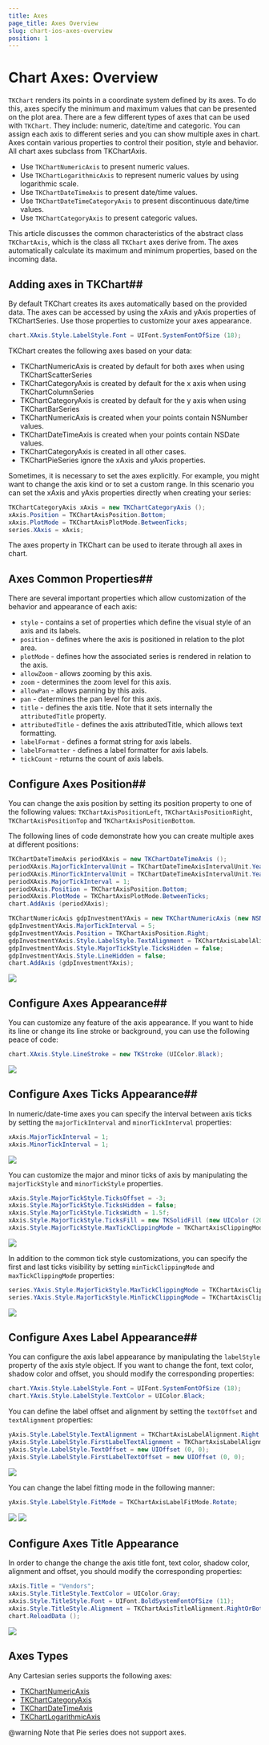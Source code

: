 ```yaml
---
title: Axes
page_title: Axes Overview
slug: chart-ios-axes-overview
position: 1
---
```


# Chart Axes: Overview

<code>TKChart</code> renders its points in a coordinate system defined by its axes. To do this, axes specify the minimum and maximum values that can be presented on the plot area. There are a few different types of axes that can be used with <code>TKChart</code>. They include: numeric, date/time and categoric. You can assign each axis to different series and you can show multiple axes in chart. Axes contain various properties to control their position, style and behavior. All chart axes subclass from TKChartAxis.

- Use <code>TKChartNumericAxis</code> to present numeric values.
- Use <code>TKChartLogarithmicAxis</code> to represent numeric values by using logarithmic scale.
- Use <code>TKChartDateTimeAxis</code> to present date/time values.
- Use <code>TKChartDateTimeCategoryAxis</code> to present discontinuous date/time values.
- Use <code>TKChartCategoryAxis</code> to present categoric values.

This article discusses the common characteristics of the abstract class <code>TKChartAxis</code>, which is the class all <code>TKChart</code> axes derive from. The axes automatically calculate its maximum and minimum properties, based on the incoming data.

## Adding axes in TKChart##

By default TKChart creates its axes automatically based on the provided data. The axes can be accessed by using the xAxis and yAxis properties of TKChartSeries. Use those properties to customize your axes appearance.

<snippet id='chart-customize-axis'/>

<snippet id='chart-customize-axis-swift'/>

```C#
chart.XAxis.Style.LabelStyle.Font = UIFont.SystemFontOfSize (18);
```

TKChart creates the following axes based on your data:

- TKChartNumericAxis is created by default for both axes when using TKChartScatterSeries
- TKChartCategoryAxis is created by default for the x axis when using TKChartColumnSeries
- TKChartCategoryAxis is created by default for the y axis when using TKChartBarSeries
- TKChartNumericAxis is created when your points contain NSNumber values.
- TKChartDateTimeAxis is created when your points contain NSDate values.
- TKChartCategoryAxis is created in all other cases.
- TKChartPieSeries ignore the xAxis and yAxis properties.

Sometimes, it is necessary to set the axes explicitly. For example, you might want to change the axis kind or to set a custom range. In this scenario you can set the xAxis and yAxis properties directly when creating your series:

<snippet id='chart-add-axis'/>

<snippet id='chart-add-axis-swift'/>

```C#
TKChartCategoryAxis xAxis = new TKChartCategoryAxis ();
xAxis.Position = TKChartAxisPosition.Bottom;
xAxis.PlotMode = TKChartAxisPlotMode.BetweenTicks;
series.XAxis = xAxis;
```

The axes property in TKChart can be used to iterate through all axes in chart.

## Axes Common Properties##

There are several important properties which allow customization of the behavior and appearance of each axis:

- <code>style</code> - contains a set of properties which define the visual style of an axis and its labels.
- <code>position</code> - defines where the axis is positioned in relation to the plot area.
- <code>plotMode</code> - defines how the associated series is rendered in relation to the axis.
- <code>allowZoom</code> - allows zooming by this axis.
- <code>zoom</code> - determines the zoom level for this axis.
- <code>allowPan</code> - allows panning by this axis.
- <code>pan</code> - determines the pan level for this axis.
- <code>title</code> - defines the axis title. Note that it sets internally the <code>attributedTitle</code> property.
- <code>attributedTitle</code> - defines the axis attributedTitle, which allows text formatting.
- <code>labelFormat</code> - defines a format string for axis labels.
- <code>labelFormatter</code> - defines a label formatter for axis labels.
- <code>tickCount</code> - returns the count of axis labels.

## Configure Axes Position##

You can change the axis position by setting its position property to one of the following values:
<code>TKChartAxisPositionLeft</code>, <code>TKChartAxisPositionRight</code>, <code>TKChartAxisPositionTop</code> and <code>TKChartAxisPositionBottom</code>.

The following lines of code demonstrate how you can create multiple axes at different positions:

<snippet id='chart-axis-position'/>

<snippet id='chart-axis-position-swift'/>

```C#
TKChartDateTimeAxis periodXAxis = new TKChartDateTimeAxis ();
periodXAxis.MajorTickIntervalUnit = TKChartDateTimeAxisIntervalUnit.Years;
periodXAxis.MinorTickIntervalUnit = TKChartDateTimeAxisIntervalUnit.Years;
periodXAxis.MajorTickInterval = 1;
periodXAxis.Position = TKChartAxisPosition.Bottom;
periodXAxis.PlotMode = TKChartAxisPlotMode.BetweenTicks;
chart.AddAxis (periodXAxis);

TKChartNumericAxis gdpInvestmentYAxis = new TKChartNumericAxis (new NSNumber(0), new NSNumber(20));
gdpInvestmentYAxis.MajorTickInterval = 5;
gdpInvestmentYAxis.Position = TKChartAxisPosition.Right;
gdpInvestmentYAxis.Style.LabelStyle.TextAlignment = TKChartAxisLabelAlignment.Left;
gdpInvestmentYAxis.Style.MajorTickStyle.TicksHidden = false;
gdpInvestmentYAxis.Style.LineHidden = false;
chart.AddAxis (gdpInvestmentYAxis);
```

<img src="../../images/chart-axes-types009.png"/>

## Configure Axes Appearance##

You can customize any feature of the axis appearance. If you want to hide its line or change its line stroke or background, you can use the following peace of code:

<snippet id='chart-line-stroke'/>

<snippet id='chart-line-stroke-swift'/>

```C#
chart.XAxis.Style.LineStroke = new TKStroke (UIColor.Black);
```

<img src="../../images/chart-axes-types001.png"/>

## Configure Axes Ticks Appearance##

In numeric/date-time axes you can specify the interval between axis ticks by setting the <code>majorTickInterval</code> and <code>minorTickInterval</code> properties:

<snippet id='chart-interval-set'/>

<snippet id='chart-interval-set-swift'/>

```C#
xAxis.MajorTickInterval = 1;
xAxis.MinorTickInterval = 1;
```

<img src="../../images/chart-axes-types008.png"/>

You can customize the major and minor ticks of axis by manipulating the <code>majorTickStyle</code> and <code>minorTickStyle</code> properties.

<snippet id='chart-tick-style-set'/>

<snippet id='chart-tick-style-set-swift'/>

```C#
xAxis.Style.MajorTickStyle.TicksOffset = -3;
xAxis.Style.MajorTickStyle.TicksHidden = false;
xAxis.Style.MajorTickStyle.TicksWidth = 1.5f;
xAxis.Style.MajorTickStyle.TicksFill = new TKSolidFill (new UIColor (203 / 255.0f, 203 / 255.0f, 203 / 255.0f, 1f));
xAxis.Style.MajorTickStyle.MaxTickClippingMode = TKChartAxisClippingMode.Visible;
```

<img src="../../images/chart-axes-types002.png"/>

In addition to the common tick style customizations, you can specify the first and last ticks visibility by setting <code>minTickClippingMode</code> and <code>maxTickClippingMode</code> properties:

<snippet id='chart-tick-style-clipping'/>

<snippet id='chart-tick-style-clipping-swift'/>

```C#
series.YAxis.Style.MajorTickStyle.MaxTickClippingMode = TKChartAxisClippingMode.Visible;
series.YAxis.Style.MajorTickStyle.MinTickClippingMode = TKChartAxisClippingMode.Visible;
```

<img src="../../images/chart-axes-types003.png"/>

## Configure Axes Label Appearance##

You can configure the axis label appearance by manipulating the <code>labelStyle</code> property of the axis style object. If you want to change the font, text color, shadow color and offset, you should modify the corresponding properties:

<snippet id='chart-label-style'/>

<snippet id='chart-label-style-swift'/>

```C#
chart.YAxis.Style.LabelStyle.Font = UIFont.SystemFontOfSize (18);
chart.YAxis.Style.LabelStyle.TextColor = UIColor.Black;
```

You can define the label offset and alignment by setting the <code>textOffset</code> and <code>textAlignment</code> properties:

<snippet id='chart-text-align'/>

<snippet id='chart-text-align-swift'/>

```C#
yAxis.Style.LabelStyle.TextAlignment = TKChartAxisLabelAlignment.Right | TKChartAxisLabelAlignment.Bottom;
yAxis.Style.LabelStyle.FirstLabelTextAlignment = TKChartAxisLabelAlignment.Right | TKChartAxisLabelAlignment.Top;
yAxis.Style.LabelStyle.TextOffset = new UIOffset (0, 0);
yAxis.Style.LabelStyle.FirstLabelTextOffset = new UIOffset (0, 0);
```

<img src="../../images/chart-axes-types004.png"/>

You can change the label fitting mode in the following manner:

<snippet id='chart-fitmode'/>

<snippet id='chart-fitmode-swift'/>

```C#
yAxis.Style.LabelStyle.FitMode = TKChartAxisLabelFitMode.Rotate;
```

<img src="../../images/chart-axes-types005.png"/>

<img src="../../images/chart-axes-types006.png"/>

## Configure Axes Title Appearance

In order to change the change the axis title font, text color, shadow color, alignment and offset, you should modify the corresponding properties:

<snippet id='chart-title'/>

<snippet id='chart-title-swift'/>

```C#
xAxis.Title = "Vendors";
xAxis.Style.TitleStyle.TextColor = UIColor.Gray;
xAxis.Style.TitleStyle.Font = UIFont.BoldSystemFontOfSize (11);
xAxis.Style.TitleStyle.Alignment = TKChartAxisTitleAlignment.RightOrBottom;
chart.ReloadData ();
```

<img src="../../images/chart-axes-types007.png"/>

## Axes Types

Any Cartesian series supports the following axes:

- [TKChartNumericAxis](numeric)
- [TKChartCategoryAxis](categoric)
- [TKChartDateTimeAxis](datetime)
- [TKChartLogarithmicAxis](logarithmic)

@warning Note that Pie series does not support axes.

